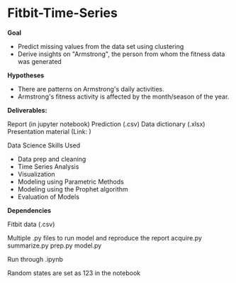 # Fitbit-Time-Series 

**Goal**

 - Predict missing values from the data set using clustering
 - Derive insights on "Armstrong", the person from whom the fitness data was generated

**Hypotheses**

 - There are patterns on Armstrong's daily activities.
 - Armstrong's fitness activity is affected by the month/season of the year.

**Deliverables:**

Report (in jupyter notebook)
Prediction (.csv)
Data dictionary (.xlsx)
Presentation material (Link: )


Data Science Skills Used
 - Data prep and cleaning
 - Time Series Analysis
 - Visualization
 - Modeling using Parametric Methods
 - Modeling using the Prophet algorithm
 - Evaluation of Models


**Dependencies**

Fitbit data (.csv)

Multiple .py files to run model and reproduce the report
acquire.py
summarize.py
prep.py
model.py


Run through .ipynb

Random states are set as 123 in the notebook
